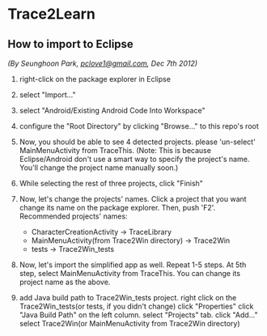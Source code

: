 Trace2Learn
===========

How to import to Eclipse
------------------------
_(By Seunghoon Park, pclove1@gmail.com, Dec 7th 2012)_

1. right-click on the package explorer in Eclipse

2. select "Import..."

3. select "Android/Existing Android Code Into Workspace"

4. configure the "Root Directory" by clicking "Browse..."
   to this repo's root

5. Now, you should be able to see 4 detected projects.
   please 'un-select' MainMenuActivity from TraceThis.
   (Note:
   This is because Eclipse/Android don't use a smart way to specify the project's name.
   You'll change the project name manually soon.)

6. While selecting the rest of three projects, click "Finish"

7. Now, let's change the projects' names.
   Click a project that you want change its name on the package explorer.
   Then, push 'F2'.
   Recommended projects' names:
    - CharacterCreationActivity -> TraceLibrary
    - MainMenuActivity(from Trace2Win directory) -> Trace2Win
    - tests -> Trace2Win_tests

8. Now, let's import the simplified app as well.
   Repeat 1-5 steps.
   At 5th step, select MainMenuActivity from TraceThis.
   You can change its project name as the above.

9. add Java build path to Trace2Win_tests project.
   right click on the Trace2Win_tests(or tests, if you didn't change)
   click "Properties"
   click "Java Build Path" on the left column.
   select "Projects" tab.
   click "Add..."
   select Trace2Win(or MainMenuActivity from Trace2Win directory)
